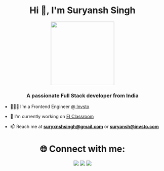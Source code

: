 <h1 align="center">Hi 👋, I'm Suryansh Singh</h1>
<div align="center">
  <img height="200" src="https://i.giphy.com/media/v1.Y2lkPTc5MGI3NjExZzRyaDYyaDEyYXYwa2E3NWVjYnppenp1MGFvamw5NnpmMXEydjExYyZlcD12MV9pbnRlcm5hbF9naWZfYnlfaWQmY3Q9Zw/1Qi7GG8my6uhLHPLP5/giphy.gif" />
</div>
<h3 align="center">A passionate Full Stack developer from India</h3>

- 🧑🏻‍💻 I’m a Frontend Engineer @[ Invsto](https://invsto.com)

- 🔭 I’m currently working on [EI Classroom](https://github.com/suryxnshsingh/backend-new-EI)

- 📫 Reach me at **suryxnshsingh@gmail.com** or **suryansh@invsto.com**

<h1 align="center">🌐 Connect with me:</h1>
<div align="center"> 
<a href="https://twitter.com/suryxnshsingh" target="_blank"><img src="https://img.shields.io/badge/Twitter-1DA1F2?style=for-the-badge&logo=twitter&logoColor=white" target="_blank"></a>
<a href="https://www.linkedin.com/in/suryxnshsingh" target="_blank"><img src="https://img.shields.io/badge/LinkedIn-0077B5?style=for-the-badge&logo=linkedin&logoColor=white" target="_blank"></a>
<a href = "mailto:suryxnshsingh@gmail.com"><img src="https://img.shields.io/badge/-Gmail-%23333?style=for-the-badge&logo=gmail&logoColor=white" target="_blank"></a>
